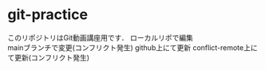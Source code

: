 # git-practice
このリポジトリはGit動画講座用です．
ローカルリポで編集  
mainブランチで変更(コンフリクト発生)
github上にて更新
conflict-remote上にて更新(コンフリクト発生)